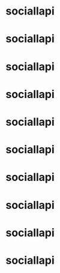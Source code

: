 # sociallapi
# sociallapi
# sociallapi
# sociallapi
# sociallapi
# sociallapi
# sociallapi
# sociallapi
# sociallapi
# sociallapi
